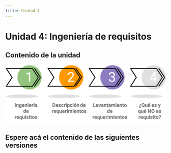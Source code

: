```yaml
---
title: Unidad 4
---
```

# Unidad 4: Ingeniería de requisitos

## Contenido de la unidad

<img src="images/contenidoU4.png"/>

## Espere acá el contenido de las siguientes versiones